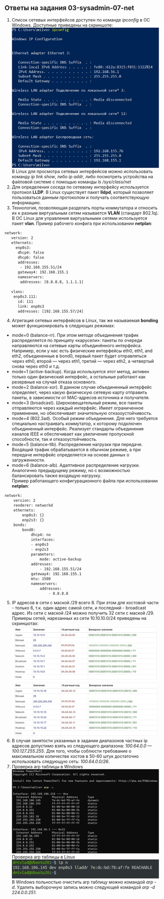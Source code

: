 ## Ответы на задания 03-sysadmin-07-net  
1. Список сетевых интерфейсов доступен по команде *ipconfig* в ОС Windows. Доступные приведены на скриншоте:  
![IPC](img/ipconfig.jpg)  
В Linux для просмотра сетевых интерфейсов можно использовать команду *ip link show*, либо *ip addr*, либо посмотреть устройства на файловой системе с помощью команды *ls /sys/class/net*  
2. Для определения соседа по сетевому интерфейсу используется протокол **LLDP**. В Linux существует пакет **lldpd**, который позволяет пользоваться данным протоколом и получать соответствующую информацию.  
3. Технология, позволяющая разделать порты коммутатора и относить их к разным виртуальным сетям называется **VLAN** (стандарт 802.1q). В ОС Linux для управления виртуальными сетями используется пакет **vlan**. Пример рабочего конфига при использовании **netplan**:  
```  
network:
   version: 2
   ethernets:
     enp0s3:
      dhcp4: false
      dhcp6: false
      addresses:
       - 192.168.155.51/24
      gateway4: 192.168.155.1
      nameservers:
       addresses: [8.8.8.8, 1.1.1.1]
    
   vlans:
    enp0s3.111:
      id: 111
      link: enp0s3
      addresses: [192.168.155.57/24]
```  
4. Агрегация сетевых интерфейсов в Linux, так же называемая **bonding** может функционировать в следующих режимах:  
* mode=0 (balance-rr). При этом методе объединения трафик распределяется по принципу «карусели»: пакеты по очереди направляются на сетевые карты объединённого интерфейса. Например, если у нас есть физические интерфейсы eth0, eth1, and eth2, объединенные в bond0, первый пакет будет отправляться через eth0, второй — через eth1, третий — через eth2, а четвертый снова через eth0 и т.д.  
* mode=1 (active-backup). Когда используется этот метод, активен только один физический интерфейс, а остальные работают как резервные на случай отказа основного.  
* mode=2 (balance-xor). В данном случае объединенный интерфейс определяет, через какую физическую сетевую карту отправить пакеты, в зависимости от MAC-адресов источника и получателя.  
* mode=3 (broadcast). Широковещательный режим, все пакеты отправляются через каждый интерфейс. Имеет ограниченное применение, но обеспечивает значительную отказоустойчивость.  
* mode=4 (802.3ad). Особый режим объединения. Для него требуется специально настраивать коммутатор, к которому подключен объединенный интерфейс. Реализует стандарты объединения каналов IEEE и обеспечивает как увеличение пропускной способности, так и отказоустойчивость.  
* mode=5 (balance-tlb). Распределение нагрузки при передаче. Входящий трафик обрабатывается в обычном режиме, а при передаче интерфейс определяется на основе данных о загруженности.  
* mode=6 (balance-alb). Адаптивное распределение нагрузки. Аналогично предыдущему режиму, но с возможностью балансировать также входящую нагрузку.  
Пример работающего конфигурационного файла при использовании **netplan**:  
```  
network:
    version: 2
    renderer: networkd
    ethernets:
        enp0s3: {}
        enp2s3: {}
    bonds:
        bond0:
            dhcp4: no
            interfaces:
            - enp0s3
            - enp2s3
            parameters:
                mode: active-backup
            addresses:
                - 192.168.155.51/24
            gateway4: 192.168.155.1
            mtu: 1500
            nameservers:
                addresses:
                    - 8.8.8.8
```  
5. IP адресов в сети с маской /29 всего 8. При этом для хостовой части - только 6, т.к. один адрес самой сети, и последний - broadcast адрес.  Из сети с маской /24 можно получить 32 сети с маской /29. Примеры сетей, нарезанных из сети 10.10.10.0/24 приведены на скриншотах:  
![NET/29](img/1010100-29.jpg)  
![NET/29-2](img/10101016-29.jpg)  
6. В случае занятости указанных в задании диапазонов частных ip адресов допустимо взять из следующего диапазона: *100.64.0.0 — 100.127.255.255*. Для того, чтобы соблюсти требование о максимальном количестве хостов в 50-60 штук достаточно использовать следующую сеть: *100.64.0.0/26*.  
7. Проверка arp таблицы в Windows  
![ARPA](img/arp-a.jpg)    
Проверка arp таблицы в Linux  
![IPN](img/ipn.jpg)  
В Windows польностью очистить arp таблицу можно командой *arp -d*. Удалить выборочную запись можно следующей командой *arp -d 224.0.0.251*.  


